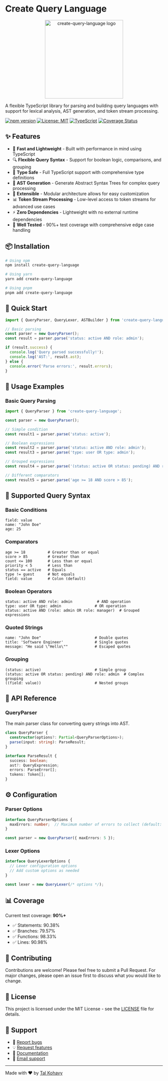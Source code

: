 # Create Query Language

<p align="center">
  <img src="https://i.ibb.co/8LLRHz6c/create-query-language.png" width="250" alt="create-query-language logo" />
</p>

A flexible TypeScript library for parsing and building query languages with support for lexical analysis, AST generation, and token stream processing.

[![npm version](https://badge.fury.io/js/create-query-language.svg)](https://badge.fury.io/js/create-query-language)
[![License: MIT](https://img.shields.io/badge/License-MIT-yellow.svg)](https://opensource.org/licenses/MIT)
[![TypeScript](https://img.shields.io/badge/%3C%2F%3E-TypeScript-%230074c1.svg)](http://www.typescriptlang.org/)
[![Coverage Status](https://img.shields.io/badge/coverage-90%25-brightgreen.svg)](https://github.com/talkohavy/create-query-language)

## ✨ Features

- 🚀 **Fast and Lightweight** - Built with performance in mind using TypeScript
- 🔍 **Flexible Query Syntax** - Support for boolean logic, comparisons, and grouping
- 🎯 **Type Safe** - Full TypeScript support with comprehensive type definitions
- 🌳 **AST Generation** - Generate Abstract Syntax Trees for complex query processing
- 🔧 **Extensible** - Modular architecture allows for easy customization
- 📊 **Token Stream Processing** - Low-level access to token streams for advanced use cases
- ⚡ **Zero Dependencies** - Lightweight with no external runtime dependencies
- 🧪 **Well Tested** - 90%+ test coverage with comprehensive edge case handling

## 📦 Installation

```bash
# Using npm
npm install create-query-language

# Using yarn
yarn add create-query-language

# Using pnpm
pnpm add create-query-language
```

## 🚀 Quick Start

```typescript
import { QueryParser, QueryLexer, ASTBuilder } from 'create-query-language';

// Basic parsing
const parser = new QueryParser();
const result = parser.parse('status: active AND role: admin');

if (result.success) {
  console.log('Query parsed successfully!');
  console.log('AST:', result.ast);
} else {
  console.error('Parse errors:', result.errors);
}
```

## 📖 Usage Examples

### Basic Query Parsing

```typescript
import { QueryParser } from 'create-query-language';

const parser = new QueryParser();

// Simple condition
const result1 = parser.parse('status: active');

// Boolean expressions
const result2 = parser.parse('status: active AND role: admin');
const result3 = parser.parse('type: user OR type: admin');

// Grouped expressions
const result4 = parser.parse('(status: active OR status: pending) AND role: admin');

// Different comparators
const result5 = parser.parse('age >= 18 AND score > 85');
```

## 🎯 Supported Query Syntax

### Basic Conditions

```
field: value
name: "John Doe"
age: 25
```

### Comparators

```
age >= 18          # Greater than or equal
score > 85         # Greater than
count <= 100       # Less than or equal
priority < 5       # Less than
status == active   # Equals
type != guest      # Not equals
field: value       # Colon (default)
```

### Boolean Operators

```
status: active AND role: admin           # AND operation
type: user OR type: admin               # OR operation
status: active AND (role: admin OR role: manager)  # Grouped expressions
```

### Quoted Strings

```
name: "John Doe"                        # Double quotes
title: 'Software Engineer'              # Single quotes
message: "He said \"Hello\""            # Escaped quotes
```

### Grouping

```
(status: active)                        # Simple group
(status: active OR status: pending) AND role: admin  # Complex grouping
((field: value))                        # Nested groups
```

## 🔧 API Reference

### QueryParser

The main parser class for converting query strings into AST.

```typescript
class QueryParser {
  constructor(options?: Partial<QueryParserOptions>);
  parse(input: string): ParseResult;
}

interface ParseResult {
  success: boolean;
  ast?: QueryExpression;
  errors: ParseError[];
  tokens: Token[];
}
```

## ⚙️ Configuration

### Parser Options

```typescript
interface QueryParserOptions {
  maxErrors: number;  // Maximum number of errors to collect (default: unlimited)
}

const parser = new QueryParser({ maxErrors: 5 });
```

### Lexer Options

```typescript
interface QueryLexerOptions {
  // Lexer configuration options
  // Add custom options as needed
}

const lexer = new QueryLexer(/* options */);
```

## 📊 Coverage

Current test coverage: **90%+**

- ✅ Statements: 90.38%
- ✅ Branches: 79.57%
- ✅ Functions: 98.33%
- ✅ Lines: 90.98%

## 🤝 Contributing

Contributions are welcome! Please feel free to submit a Pull Request. For major changes, please open an issue first to discuss what you would like to change.

## 📄 License

This project is licensed under the MIT License - see the [LICENSE](LICENSE) file for details.

## 📧 Support

- 🐛 [Report bugs](https://github.com/talkohavy/create-query-language/issues)
- 💡 [Request features](https://github.com/talkohavy/create-query-language/issues)
- 📖 [Documentation](https://github.com/talkohavy/create-query-language#readme)
- 📧 [Email support](mailto:talkohavy@gmail.com)

---

Made with ❤️ by [Tal Kohavy](https://github.com/talkohavy)
